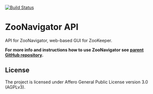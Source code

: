 [![Build Status](https://travis-ci.org/elkozmon/zoonavigator-api.svg?branch=master)](https://travis-ci.org/elkozmon/zoonavigator-api)

ZooNavigator API
================

API for ZooNavigator, web-based GUI for ZooKeeper. 

**For more info and instructions how to use ZooNavigator see [parent GitHub repository](https://github.com/elkozmon/zoonavigator).**

License
-------

The project is licensed under Affero General Public License version 3.0 (AGPLv3).
